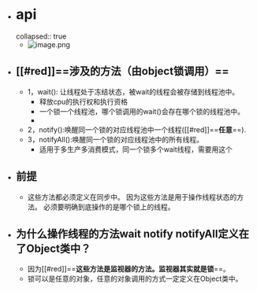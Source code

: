 - # api
  collapsed:: true
	- ![image.png](../assets/image_1687773796533_0.png)
- ## [[#red]]==**涉及的方法（由object锁调用）**==
	- 1，wait(): 让线程处于冻结状态，被wait的线程会被存储到线程池中。
		- 释放cpu的执行权和执行资格
		- 一个锁一个线程池，哪个锁调用的wait()会存在哪个锁的线程池中。
		-
	- 2，notify():唤醒同一个锁的对应线程池中一个线程([[#red]]==**任意**==).
	- 3，notifyAll():唤醒同一个锁的对应线程池中的所有线程。
		- 适用于多生产多消费模式，同一个锁多个wait线程，需要用这个
- ## 前提
	- 这些方法都必须定义在同步中。
	  因为这些方法是用于操作线程状态的方法。
	  必须要明确到底操作的是哪个锁上的线程。
- ## 为什么操作线程的方法wait notify notifyAll定义在了Object类中？
	- 因为[[#red]]==**这些方法是监视器的方法。监视器其实就是锁**==。
	- 锁可以是任意的对象，任意的对象调用的方式一定定义在Object类中。